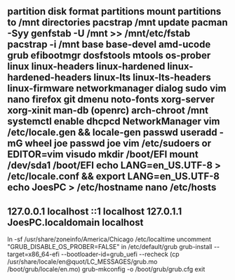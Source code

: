 partition disk
format partitions
mount partitions to /mnt directories
pacstrap /mnt
update pacman -Syy
genfstab -U /mnt >> /mnt/etc/fstab
pacstrap -i /mnt base base-devel amd-ucode grub efibootmgr dosfstools mtools os-prober linux linux-headers linux-hardened linux-hardened-headers linux-lts linux-lts-headers linux-firmware networkmanager dialog sudo vim nano firefox git dmenu noto-fonts xorg-server xorg-xinit man-db (openrc)
arch-chroot /mnt
systemctl enable dhcpcd NetworkManager
vim /etc/locale.gen && locale-gen
passwd
useradd -mG wheel joe
passwd joe
vim /etc/sudoers or EDITOR=vim visudo
mkdir /boot/EFI
mount /dev/sda1 /boot/EFI
echo LANG=en_US.UTF-8 > /etc/locale.conf && export LANG=en_US.UTF-8
echo JoesPC > /etc/hostname
nano /etc/hosts
--
127.0.0.1	localhost
::1			localhost
127.0.1.1	JoesPC.localdomain	localhost
--
ln -sf /usr/share/zoneinfo/America/Chicago /etc/localtime
uncomment "GRUB_DISABLE_OS_PROBER=FALSE" in /etc/default/grub
grub-install --target=x86_64-efi --bootloader-id=grub_uefi --recheck
(cp /usr/share/locale/en\@quot/LC_MESSAGES/grub.mo /boot/grub/locale/en.mo)
grub-mkconfig -o /boot/grub/grub.cfg
exit
